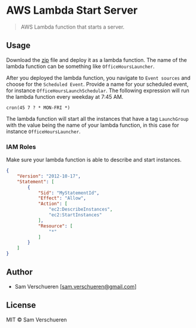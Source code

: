 # AWS Lambda Start Server

> AWS Lambda function that starts a server.

## Usage

Download the [zip](https://github.com/SamVerschueren/aws-lambda-stop-server/releases) file and deploy it as a lambda function. The name of the
lambda function can be something like `OfficeHoursLauncher`.

After you deployed the lambda function, you navigate to `Event sources` and choose for the `Scheduled Event`. Provide a name for your scheduled event,
for instance `OfficeHoursLaunchSchedular`. The following expression will run the lambda function every weekday at 7:45 AM.

```
cron(45 7 ? * MON-FRI *)
```

The lambda function will start all the instances that have a tag `LaunchGroup` with the value being the name of your lambda function, in this case for instance
`OfficeHoursLauncher`.

### IAM Roles

Make sure your lambda function is able to describe and start instances.

```json
{
    "Version": "2012-10-17",
    "Statement": [
        {
            "Sid": "MyStatementId",
            "Effect": "Allow",
            "Action": [
                "ec2:DescribeInstances",
                "ec2:StartInstances"
            ],
            "Resource": [
                "*"
            ]
        }
    ]
}
```

## Author

- Sam Verschueren [<sam.verschueren@gmail.com>]

## License

MIT © Sam Verschueren
